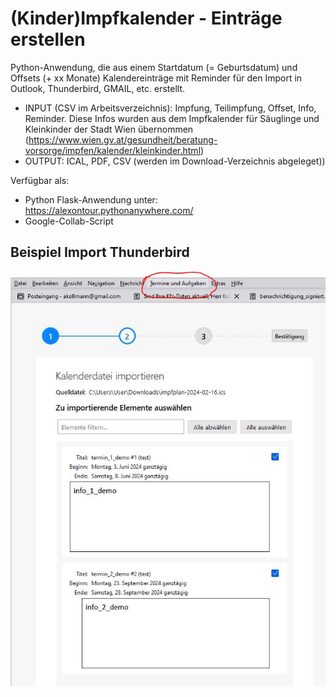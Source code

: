 # (Kinder)Impfkalender - Einträge erstellen

Python-Anwendung, die aus einem Startdatum (= Geburtsdatum) und Offsets (+ xx Monate) Kalendereinträge mit Reminder für den Import in Outlook, Thunderbird, GMAIL, etc. erstellt.

* INPUT (CSV im Arbeitsverzeichnis): Impfung, Teilimpfung, Offset, Info, Reminder. Diese Infos wurden aus dem Impfkalender für Säuglinge und Kleinkinder der Stadt Wien übernommen (https://www.wien.gv.at/gesundheit/beratung-vorsorge/impfen/kalender/kleinkinder.html)
* OUTPUT: ICAL, PDF, CSV (werden im Download-Verzeichnis abgeleget))

Verfügbar als:
* Python Flask-Anwendung unter: https://alexontour.pythonanywhere.com/
* Google-Collab-Script

## Beispiel Import Thunderbird
![Beispiel-Import der ICS-Datei in Thunderbird](demo_import.JPG)

